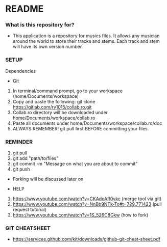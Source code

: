 # README #

### What is this repository for? ###

* This application is a repository for musics files. It allows any musician around the world to store their tracks and stems. Each track and stem will have its own version number.

### SETUP ###
Dependencies
  - Git

1. In terminal/command prompt, go to your workspace (home/Documents/workspace)
2. Copy and paste the following: git clone https://gitlab.com/ry1015/collab.ro.git
3. Collab.ro directory will be downloaded under home/Documents/workspace/collab.ro
4. Paste all documents under home/Documents/workspace/collab.ro/doc
5. ALWAYS REMEMBER! git pull first BEFORE committing your files.

### REMINDER ###

1. git pull
2. git add "path/to/files"
3. git commit -m "Message on what you are about to commit"
4. git push

* Forking will be discussed later on

* HELP

1. https://www.youtube.com/watch?v=CKAdoAR0ykc (merge tool via git)
2. https://www.youtube.com/watch?v=NnBb9NTk-To#t=729.771423 (pull request tutorial)
3. https://www.youtube.com/watch?v=1S_526C8Gkw (how to fork)

### GIT CHEATSHEET ###
* https://services.github.com/kit/downloads/github-git-cheat-sheet.pdf